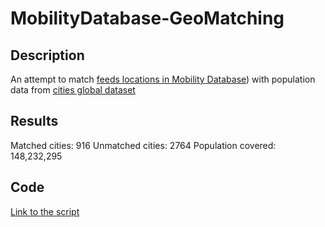 # MobilityDatabase-GeoMatching

## Description
An attempt to match [feeds locations in Mobility Database](https://mobilitydatabase.org/)) with population data from [cities global dataset](https://public.opendatasoft.com/explore/dataset/geonames-all-cities-with-a-population-1000/table/?disjunctive.cou_name_en&sort=name&location=11,33.98913,-118.14059&basemap=jawg.light)

## Results

Matched cities: 916
Unmatched cities: 2764
Population covered: 148,232,295

## Code

[Link to the script](https://github.com/etienne0101/MobilityDatabase-GeoMatching/blob/main/script-R.md)

